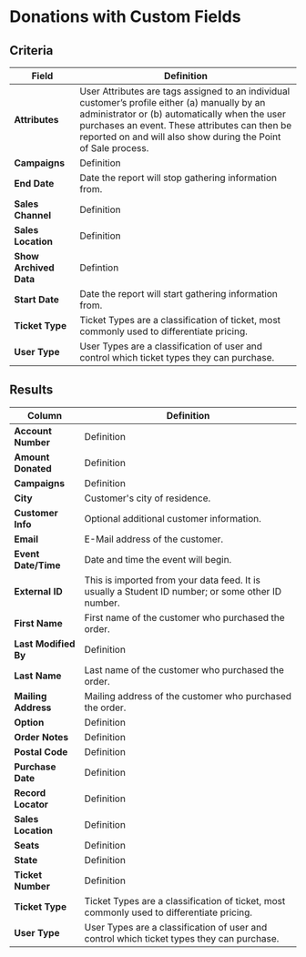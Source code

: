 # Donations with Custom Fields

## Criteria

| **Field** | **Definition** |
| --- | --- |
| **Attributes** | User Attributes are tags assigned to an individual customer’s profile either \(a\) manually by an administrator or \(b\) automatically when the user purchases an event. These attributes can then be reported on and will also show during the Point of Sale process. |
| **Campaigns** | Definition |
| **End Date** | Date the report will stop gathering information from. |
| **Sales Channel** | Definition |
| **Sales Location** | Definition |
| **Show Archived Data** | Defintion |
| **Start Date** | Date the report will start gathering information from. |
| **Ticket Type** | Ticket Types are a classification of ticket, most commonly used to differentiate pricing. |
| **User Type** | User Types are a classification of user and control which ticket types they can purchase. |

## Results

| **Column** | **Definition** |
| --- | --- |
| **Account Number** | Definition |
| **Amount Donated** | Definition |
| **Campaigns** | Definition |
| **City** | Customer's city of residence. |
| **Customer Info** | Optional additional customer information. |
| **Email** | E-Mail address of the customer. |
| **Event Date/Time** | Date and time the event will begin. |
| **External ID** | This is imported from your data feed. It is usually a Student ID number; or some other ID number. |
| **First Name** | First name of the customer who purchased the order. |
| **Last Modified By** | Definition |
| **Last Name** | Last name of the customer who purchased the order. |
| **Mailing Address** | Mailing address of the customer who purchased the order. |
| **Option** | Definition |
| **Order Notes** | Definition |
| **Postal Code** | Definition |
| **Purchase Date** | Definition |
| **Record Locator** | Definition |
| **Sales Location** | Definition |
| **Seats** | Definition |
| **State** | Definition |
| **Ticket Number** | Definition |
| **Ticket Type** | Ticket Types are a classification of ticket, most commonly used to differentiate pricing. |
| **User Type** | User Types are a classification of user and control which ticket types they can purchase. |

